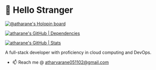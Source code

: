 # 👋 Hello Stranger

[![@atharane's Holopin board](https://holopin.io/api/user/board?user=atharane)](https://holopin.io/@atharane)

[![atharane's GitHub | Dependencies](https://stats.quine.sh/atharane/dependencies?theme=dark)](https://quine.sh?utm_source=widgets&utm_campaign=atharane)

[![atharane's GitHub | Stats](https://stats.quine.sh/atharane/github?theme=dark)](https://quine.sh?utm_source=widgets&utm_campaign=atharane)

A full-stack developer with proficiency in cloud computing and DevOps.


<!-- [![Atharva's GitHub stats](https://github-readme-stats.vercel.app/api?username=atharane)](https://github.com/anuraghazra/github-readme-stats) -->


<!-- - 🔭 Currently working on Contest Calender -->
<!-- - 🌱 Currently learning NextJS -->
<!-- - 👯 I’m looking to collaborate on ... -->
<!-- - 🤔 I’m looking for help with ... -->
<!-- - 💬 Ask me about ... -->
- 📫 Reach me @ atharvarane051102@gmail.com
<!-- - ⚡ Fun fact: ... -->

